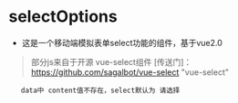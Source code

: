 # selectOptions
+ 这是一个移动端模拟表单select功能的组件，基于vue2.0
> 部分js来自于开源 vue-select组件
> [传送门]： https://github.com/sagalbot/vue-select "vue-select"
```
   data中 content值不存在，select默认为 请选择
```

